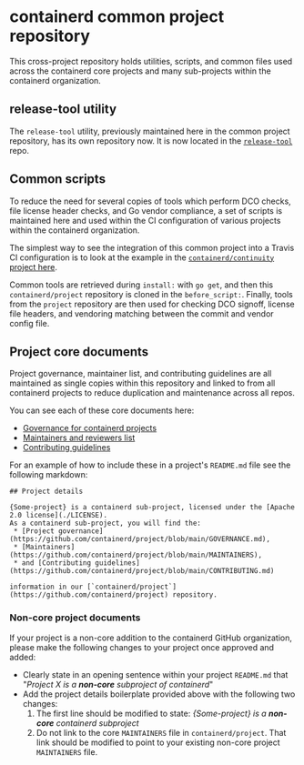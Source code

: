# containerd common project repository
This cross-project repository holds utilities, scripts, and common files
used across the containerd core projects and many sub-projects within
the containerd organization.

## release-tool utility

The `release-tool` utility, previously maintained here in the common
project repository, has its own repository now. It is now located in
the [`release-tool`](https://github.com/containerd/release-tool) repo.

## Common scripts

To reduce the need for several copies of tools which perform DCO checks,
file license header checks, and Go vendor compliance, a set of scripts
is maintained here and used within the CI configuration of various
projects within the containerd organization.

The simplest way to see the integration of this common project into a
Travis CI configuration is to look at the example in the
[`containerd/continuity` project here](https://github.com/containerd/continuity/blob/f192d1bf54e8c62a567bd5af21b2bedbb3e8c6d7/.travis.yml#L18-L30).

Common tools are retrieved during `install:` with `go get`, and then
this `containerd/project` repository is cloned in the `before_script:`.
Finally, tools from the `project` repository are then used for checking
DCO signoff, license file headers, and vendoring matching between the
commit and vendor config file.

## Project core documents

Project governance, maintainer list, and contributing guidelines are all
maintained as single copies within this repository and linked to from
all containerd projects to reduce duplication and maintenance across all
repos.

You can see each of these core documents here:
 * [Governance for containerd projects](./GOVERNANCE.md)
 * [Maintainers and reviewers list](./MAINTAINERS)
 * [Contributing guidelines](./CONTRIBUTING.md)

For an example of how to include these in a project's `README.md` file see
the following markdown:
```
## Project details

{Some-project} is a containerd sub-project, licensed under the [Apache 2.0 license](./LICENSE).
As a containerd sub-project, you will find the:
 * [Project governance](https://github.com/containerd/project/blob/main/GOVERNANCE.md),
 * [Maintainers](https://github.com/containerd/project/blob/main/MAINTAINERS),
 * and [Contributing guidelines](https://github.com/containerd/project/blob/main/CONTRIBUTING.md)

information in our [`containerd/project`](https://github.com/containerd/project) repository.
```

### Non-core project documents

If your project is a non-core addition to the containerd GitHub organization, please
make the following changes to your project once approved and added:

 * Clearly state in an opening sentence within your project `README.md` that "_Project X is
 a **non-core** subproject of containerd_"
 * Add the project details boilerplate provided above with the following two changes:
   1. The first line should be modified to state: _{Some-project} is a **non-core** containerd subproject_
   2. Do not link to the core `MAINTAINERS` file in `containerd/project`. That link should be modified to point to your existing non-core project `MAINTAINERS` file.
